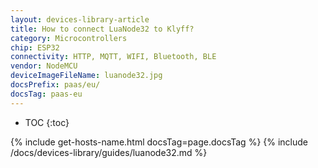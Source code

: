 ```yaml
---
layout: devices-library-article
title: How to connect LuaNode32 to Klyff?
category: Microcontrollers
chip: ESP32
connectivity: HTTP, MQTT, WIFI, Bluetooth, BLE
vendor: NodeMCU
deviceImageFileName: luanode32.jpg
docsPrefix: paas/eu/
docsTag: paas-eu
---
```


* TOC
{:toc}

{% include get-hosts-name.html docsTag=page.docsTag %}
{% include /docs/devices-library/guides/luanode32.md %}
